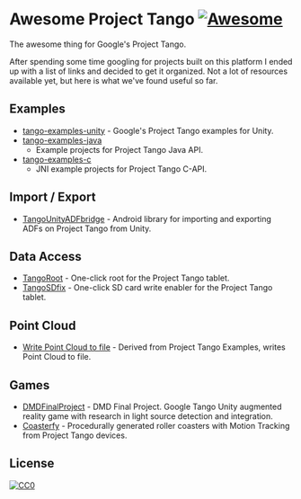 # Awesome Project Tango [![Awesome](https://cdn.rawgit.com/sindresorhus/awesome/d7305f38d29fed78fa85652e3a63e154dd8e8829/media/badge.svg)](https://github.com/sindresorhus/awesome)
The awesome thing for Google's Project Tango.

After spending some time googling for projects built on this platform I
ended up with a list of links and decided to get it organized. Not a
lot of resources available yet, but here is what we've found useful so
far.

## Examples
* [tango-examples-unity](https://github.com/googlesamples/tango-examples-unity) - Google's Project Tango examples for Unity.
* [tango-examples-java](http://github.com/googlesamples/tango-examples-java)
  - Example projects for Project Tango Java API.
* [tango-examples-c](https://github.com/googlesamples/tango-examples-c)
  - JNI example projects for Project Tango C-API.

## Import / Export
* [TangoUnityADFbridge](https://github.com/chucknology/TangoUnityADFbridge) - Android library for importing and exporting ADFs on Project Tango from Unity.

## Data Access
* [TangoRoot](https://github.com/chucknology/TangoRoot) - One-click root for the Project Tango tablet.
* [TangoSDfix](https://github.com/chucknology/TangoSDfix) - One-click SD card write enabler for the Project Tango tablet.

## Point Cloud
* [Write Point Cloud to file](https://github.com/daryllstrauss/tangohttps://github.com/daryllstrauss/tang) - Derived from Project Tango Examples, writes Point Cloud to file.

## Games
* [DMDFinalProject](https://github.com/bastovd/DMDFinalProject) - DMD
  Final Project. Google Tango Unity augmented reality game with research
  in light source detection and integration.
* [Coasterfy](https://github.com/andrewnakas/Coasterfy) - Procedurally
  generated roller coasters with Motion Tracking from Project Tango
  devices.

## License
[![CC0](http://i.creativecommons.org/p/zero/1.0/88x31.png)](http://creativecommons.org/publicdomain/zero/1.0/)
